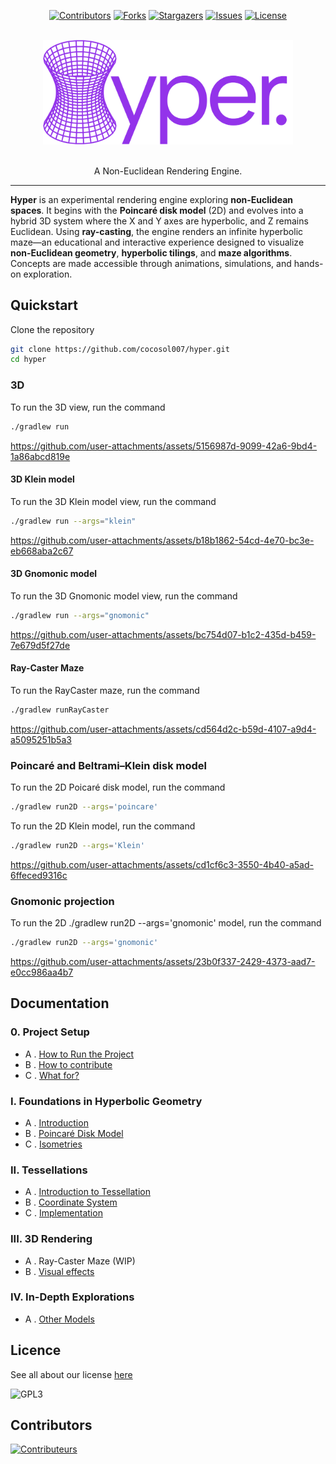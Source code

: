 <a id="readme-top"></a>

<div align="center">

[![Contributors][contributors-shield]][contributors-url]
[![Forks][forks-shield]][forks-url]
[![Stargazers][stars-shield]][stars-url]
[![Issues][issues-shield]][issues-url]
[![License][license-shield]][license-url]

</div>

<!-- PROJECT LOGO -->
<br />
<div align="center">
  <img src="docs/logo.svg" width="400">
  <p align="center">
    <br />
    A Non-Euclidean Rendering Engine.
  </p>
</div>

---

**Hyper** is an experimental rendering engine exploring **non-Euclidean spaces**. It begins with the **Poincaré disk model** (2D) and evolves into a hybrid 3D system where the X and Y axes are hyperbolic, and Z remains Euclidean. Using **ray-casting**, the engine renders an infinite hyperbolic maze—an educational and interactive experience designed to visualize **non-Euclidean geometry**, **hyperbolic tilings**, and **maze algorithms**. Concepts are made accessible through animations, simulations, and hands-on exploration.

## Quickstart

Clone the repository

```bash
git clone https://github.com/cocosol007/hyper.git
cd hyper
```

### 3D

To run the 3D view, run the command

```bash
./gradlew run
```

https://github.com/user-attachments/assets/5156987d-9099-42a6-9bd4-1a86abcd819e

#### 3D Klein model

To run the 3D Klein model view, run the command

```bash
./gradlew run --args="klein"
```

https://github.com/user-attachments/assets/b18b1862-54cd-4e70-bc3e-eb668aba2c67

#### 3D Gnomonic model

To run the 3D Gnomonic model view, run the command

```bash
./gradlew run --args="gnomonic"
```

https://github.com/user-attachments/assets/bc754d07-b1c2-435d-b459-7e679d5f27de

#### Ray-Caster Maze

To run the RayCaster maze, run the command

```bash
./gradlew runRayCaster
```

https://github.com/user-attachments/assets/cd564d2c-b59d-4107-a9d4-a5095251b5a3

### Poincaré and Beltrami–Klein disk model

To run the 2D Poicaré disk model, run the command

```bash
./gradlew run2D --args='poincare'
```

To run the 2D Klein model, run the command

```bash
./gradlew run2D --args='Klein'
```

https://github.com/user-attachments/assets/cd1cf6c3-3550-4b40-a5ad-6ffeced9316c

### Gnomonic projection

To run the 2D ./gradlew run2D --args='gnomonic'
model, run the command

```bash
./gradlew run2D --args='gnomonic'
```

https://github.com/user-attachments/assets/23b0f337-2429-4373-aad7-e0cc986aa4b7

## Documentation

### 0. Project Setup

- A . [How to Run the Project](docs/running-the-project.md)
- B . [How to contribute](.github/CONTRIBUTING.md)
- C . [What for?](docs/what_for.md)

### I. Foundations in Hyperbolic Geometry

- A . [Introduction](docs/I/introduction.md)
- B . [Poincaré Disk Model](docs/I/basic-mathematics-in-the-poincare-disk-model.md)
- C . [Isometries](docs/I/isometries.md)

### II. Tessellations

- A . [Introduction to Tessellation](docs/II/introduction_to_tesslation.md)
- B . [Coordinate System](docs/II/coordinates_system.md)
- C . [Implementation](docs/II/implementation.md)

### III. 3D Rendering

- A . Ray-Caster Maze (WIP)
- B . [Visual effects](docs/III/3d-effects.md)

### IV. In-Depth Explorations

- A . [Other Models](docs/IV/other_models.md)

## Licence

See all about our license [here](/LICENCE)

![GPL3](https://upload.wikimedia.org/wikipedia/commons/c/cb/GPLv3_Logo_filled.png)

## Contributors

[![Contributeurs](https://contrib.rocks/image?repo=cocosol007/hyper)](https://github.com/cocosol007/hyper/graphs/contributors)

[contributors-shield]: https://img.shields.io/github/contributors/cocosol007/hyper.svg?style=for-the-badge
[contributors-url]: https://github.com/cocosol007/hyper/graphs/contributors
[forks-shield]: https://img.shields.io/github/forks/cocosol007/hyper.svg?style=for-the-badge
[forks-url]: https://github.com/cocosol007/hyper/network/members
[stars-shield]: https://img.shields.io/github/stars/cocosol007/hyper.svg?style=for-the-badge
[stars-url]: https://github.com/cocosol007/hyper/stargazers
[issues-shield]: https://img.shields.io/github/issues/cocosol007/hyper.svg?style=for-the-badge
[issues-url]: https://github.com/cocosol007/hyper/issues
[license-shield]: https://img.shields.io/github/license/cocosol007/hyper.svg?style=for-the-badge
[license-url]: https://github.com/cocosol007/hyper/blob/main/LICENCE
